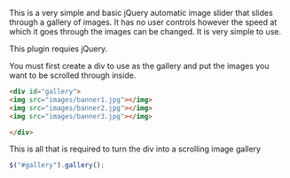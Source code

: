 This is a very simple and basic jQuery automatic image slider that slides through a gallery of images. It has no user controls however the speed at which it goes through the images can be changed. It is very simple to use.

This plugin requies jQuery.

You must first create a div to use as the gallery and put the images you want to be scrolled through inside.
```html
<div id="gallery">
<img src="images/banner1.jpg"></img>
<img src="images/banner2.jpg"></img>
<img src="images/banner3.jpg"></img>

</div>
```
This is all that is required to turn the div into a scrolling image gallery
```javascript
$("#gallery").gallery();
```
